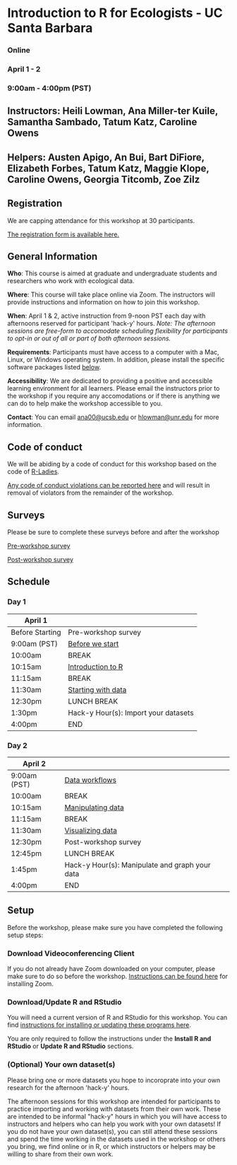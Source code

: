 # Introduction to R for Ecologists - UC Santa Barbara

### Online
### April 1 - 2
### 9:00am - 4:00pm (PST)

## Instructors: Heili Lowman, Ana Miller-ter Kuile, Samantha Sambado, Tatum Katz, Caroline Owens

## Helpers: Austen Apigo, An Bui, Bart DiFiore, Elizabeth Forbes, Tatum Katz, Maggie Klope, Caroline Owens, Georgia Titcomb, Zoe Zilz

## Registration

We are capping attendance for this workshop at 30 participants. 

[The registration form is available here.](https://docs.google.com/forms/d/e/1FAIpQLSeDTRgG0lWnEXIL4cs5vIvptDx4UdzZe129GtT_99P0iSZ68g/viewform?usp=sf_link)

## General Information

**Who**: This course is aimed at graduate and undergraduate students and researchers who work with ecological data.

**Where**: This course will take place online via Zoom. The instructors will provide instructions and information on how to join this workshop.

**When**: April 1 & 2, active instruction from 9-noon PST each day with afternoons reserved for participant 'hack-y' hours. *Note: The afternoon sessions are free-form to accomodate scheduling flexibility for participants to opt-in or out of all or part of both afternoon sessions.*

**Requirements**: Participants must have access to a computer with a Mac, Linux, or Windows operating system. In addition, please install the specific software packages listed [below](#setup). 

**Accessibility**: We are dedicated to providing a positive and accessible learning environment for all learners. Please email the instructors prior to the workshop if you require any accomodations or if there is anything we can do to help make the workshop accessible to you. 

**Contact**: You can email ana00@ucsb.edu or hlowman@unr.edu for more information.

## Code of conduct

We will be abiding by a code of conduct for this workshop based on the code of [R-Ladies](https://rladies.org/code-of-conduct/). 

[Any code of conduct violations can be reported here](https://docs.google.com/forms/d/e/1FAIpQLSfISSlxKKqRxVxdvdz-ytm4581IQcXw3CrZybR3xlowCOUcag/viewform?usp=sf_link) and will result in removal of violators from the remainder of the workshop. 

## Surveys

Please be sure to complete these surveys before and after the workshop

[Pre-workshop survey](https://docs.google.com/forms/d/e/1FAIpQLSfA9eY583ScmqQsMBWYIGwnnkB_Km0hd4xDPn-_OOFngabE2w/viewform?usp=sf_link)

[Post-workshop survey](https://docs.google.com/forms/d/e/1FAIpQLSdk6nw4dWit0DpWYZXngNz4fuoUuRlNFq1sDV1cmhjkIJOtbQ/viewform?usp=sf_link)

## Schedule

### Day 1

| April 1  |  | 
| ------------- | ------------- | 
| Before Starting  | Pre-workshop survey  |
| 9:00am (PST)  | [Before we start](https://datacarpentry.org/R-ecology-lesson/00-before-we-start.html)  |
| 10:00am  | BREAK  |
| 10:15am  | [Introduction to R](https://datacarpentry.org/R-ecology-lesson/01-intro-to-r.html)  |
| 11:15am  | BREAK  |
| 11:30am  | [Starting with data](https://datacarpentry.org/R-ecology-lesson/02-starting-with-data.html)  |
| 12:30pm  | LUNCH BREAK  |
| 1:30pm  | Hack-y Hour(s): Import your datasets  |
| 4:00pm  | END  |

### Day 2

| April 2  |  | 
| ------------- | ------------- | 
| 9:00am (PST)  | [Data workflows](https://hlowman.github.io/ucsb_r_workshop/module_creation/workflows/Workflow_organization.html)  |
| 10:00am  | BREAK  |
| 10:15am  | [Manipulating data](https://datacarpentry.org/R-ecology-lesson/03-dplyr.html)  |
| 11:15am  | BREAK  |
| 11:30am  | [Visualizing data](https://datacarpentry.org/R-ecology-lesson/04-visualization-ggplot2.html)  |
| 12:30pm  | Post-workshop survey  |
| 12:45pm  | LUNCH BREAK  |
| 1:45pm  | Hack-y Hour(s): Manipulate and graph your data  |
| 4:00pm  | END  |

## Setup

Before the workshop, please make sure you have completed the following setup steps: 

### Download Videoconferencing Client

If you do not already have Zoom downloaded on your computer, please make sure to do so before the workshop. [Instructions can be found here](https://zoom.us/download) for installing Zoom. 

### Download/Update R and RStudio

You will need a current version of R and RStudio for this workshop. You can find [instructions for installing or updating these programs here](https://datacarpentry.org/R-ecology-lesson/index.html#Install_R_and_RStudio).

You are only required to follow the instructions under the **Install R and RStudio** or **Update R and RStudio** sections. 

### (Optional) Your own dataset(s)

Please bring one or more datasets you hope to incoroprate into your own research for the afternoon 'hack-y' hours. 

The afternoon sessions for this workshop are intended for participants to practice importing and working with datasets from their own work. These are intended to be informal "hack-y" hours in which you will have access to instructors and helpers who can help you work with your own datasets! If you do not have your own dataset(s), you can still attend these sessions and spend the time working in the datasets used in the workshop or others you bring, we find online or in R, or which instructors or helpers may be willing to share from their own work. 
